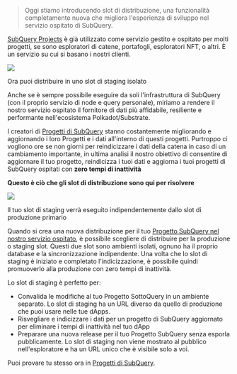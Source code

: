 
> Oggi stiamo introducendo slot di distribuzione, una funzionalità completamente nuova che migliora l'esperienza di sviluppo nel servizio ospitato di SubQuery.

[SubQuery Projects](https://project.subquery.network/) è già utilizzato come servizio gestito e ospitato per molti progetti, se sono esploratori di catene, portafogli, esploratori NFT, o altri. È un servizio su cui si basano i nostri clienti.

![](https://miro.medium.com/max/1400/0*PugDgh6weZspRIO2)

Ora puoi distribuire in uno slot di staging isolato

Anche se è sempre possibile eseguire da soli l'infrastruttura di SubQuery (con il proprio servizio di node e query personale), miriamo a rendere il nostro servizio ospitato il fornitore di dati più affidabile, resiliente e performante nell'ecosistema Polkadot/Substrate.

I creatori di [Progetti di SubQuery](https://project.subquery.network/) stanno costantemente migliorando e aggiornando i loro Progetti e i dati all'interno di questi progetti. Purtroppo ci vogliono ore se non giorni per reindicizzare i dati della catena in caso di un cambiamento importante, in ultima analisi il nostro obiettivo di consentire di aggiornare il tuo progetto, reindicizza i tuoi dati e aggiorna i tuoi progetti di SubQuery ospitati con **zero tempi di inattività**

**Questo è ciò che gli slot di distribuzione sono qui per risolvere**

![](https://miro.medium.com/max/1400/0*vQ33aqhn1eVllo5t)

Il tuo slot di staging verrà eseguito indipendentemente dallo slot di produzione primario

Quando si crea una nuova distribuzione per il tuo [Progetto SubQuery nel nostro servizio ospitato](https://project.subquery.network/), è possibile scegliere di distribuire per la produzione o staging slot. Questi due slot sono ambienti isolati, ognuno ha il proprio database e la sincronizzazione indipendente. Una volta che lo slot di staging è iniziato e completato l'indicizzazione, è possibile quindi promuoverlo alla produzione con zero tempi di inattività.

Lo slot di staging è perfetto per:

-   Convalida le modifiche al tuo Progetto SottoQuery in un ambiente separato. Lo slot di staging ha un URL diverso da quello di produzione che puoi usare nelle tue dApps.
-   Risvegliare e indicizzare i dati per un progetto di SubQuery aggiornato per eliminare i tempi di inattività nel tuo dApp
-   Preparare una nuova release per il tuo Progetto SubQuery senza esporla pubblicamente. Lo slot di staging non viene mostrato al pubblico nell'esploratore e ha un URL unico che è visibile solo a voi.

Puoi provare tu stesso ora in [Progetti di SubQuery](https://project.subquery.network/).